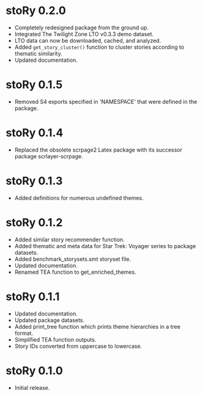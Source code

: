 # stoRy 0.2.0

- Completely redesigned package from the ground up.
- Integrated The Twilight Zone LTO v0.3.3 demo dataset.
- LTO data can now be downloaded, cached, and analyzed.
- Added `get_story_cluster()` function to cluster stories according to thematic similarity.
- Updated documentation.

# stoRy 0.1.5

- Removed S4 exports specified in 'NAMESPACE' that were defined in the package.

# stoRy 0.1.4

- Replaced the obsolete scrpage2 Latex package with its successor package scrlayer-scrpage.

# stoRy 0.1.3

- Added definitions for numerous undefined themes.

# stoRy 0.1.2

- Added similar story recommender function.
- Added thematic and meta data for Star Trek: Voyager series to package datasets.
- Added benchmark_storysets.smt storyset file.
- Updated documentation.
- Renamed TEA function to get_enriched_themes.

# stoRy 0.1.1

- Updated documentation.
- Updated package datasets.
- Added print_tree function which prints theme hierarchies in a tree format.
- Simplified TEA function outputs.
- Story IDs converted from uppercase to lowercase.

# stoRy 0.1.0

- Initial release.